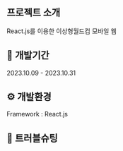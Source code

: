 ## 프로젝트 소개
React.js를 이용한 이상형월드컵 모바일 웹


## 📆 개발기간
2023.10.09 - 2023.10.31



## ⚙ 개발환경
Framework : React.js <br/>



## 🚨 트러블슈팅

